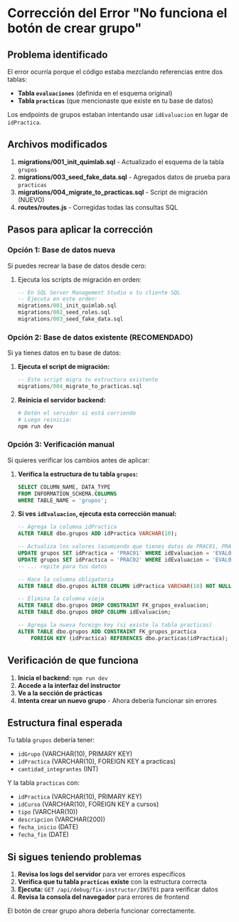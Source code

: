 # Corrección del Error "No funciona el botón de crear grupo"

## Problema identificado

El error ocurría porque el código estaba mezclando referencias entre dos tablas:
- **Tabla `evaluaciones`** (definida en el esquema original)
- **Tabla `practicas`** (que mencionaste que existe en tu base de datos)

Los endpoints de grupos estaban intentando usar `idEvaluacion` en lugar de `idPractica`.

## Archivos modificados

1. **migrations/001_init_quimlab.sql** - Actualizado el esquema de la tabla `grupos`
2. **migrations/003_seed_fake_data.sql** - Agregados datos de prueba para `practicas`
3. **migrations/004_migrate_to_practicas.sql** - Script de migración (NUEVO)
4. **routes/routes.js** - Corregidas todas las consultas SQL

## Pasos para aplicar la corrección

### Opción 1: Base de datos nueva
Si puedes recrear la base de datos desde cero:

1. Ejecuta los scripts de migración en orden:
   ```sql
   -- En SQL Server Management Studio o tu cliente SQL
   -- Ejecuta en este orden:
   migrations/001_init_quimlab.sql
   migrations/002_seed_roles.sql  
   migrations/003_seed_fake_data.sql
   ```

### Opción 2: Base de datos existente (RECOMENDADO)
Si ya tienes datos en tu base de datos:

1. **Ejecuta el script de migración:**
   ```sql
   -- Este script migra tu estructura existente
   migrations/004_migrate_to_practicas.sql
   ```

2. **Reinicia el servidor backend:**
   ```bash
   # Detén el servidor si está corriendo
   # Luego reinicia:
   npm run dev
   ```

### Opción 3: Verificación manual
Si quieres verificar los cambios antes de aplicar:

1. **Verifica la estructura de tu tabla `grupos`:**
   ```sql
   SELECT COLUMN_NAME, DATA_TYPE 
   FROM INFORMATION_SCHEMA.COLUMNS 
   WHERE TABLE_NAME = 'grupos';
   ```

2. **Si ves `idEvaluacion`, ejecuta esta corrección manual:**
   ```sql
   -- Agrega la columna idPractica
   ALTER TABLE dbo.grupos ADD idPractica VARCHAR(10);
   
   -- Actualiza los valores (asumiendo que tienes datos de PRAC01, PRAC02, etc.)
   UPDATE grupos SET idPractica = 'PRAC01' WHERE idEvaluacion = 'EVAL01';
   UPDATE grupos SET idPractica = 'PRAC02' WHERE idEvaluacion = 'EVAL02';
   -- ... repite para tus datos
   
   -- Hace la columna obligatoria
   ALTER TABLE dbo.grupos ALTER COLUMN idPractica VARCHAR(10) NOT NULL;
   
   -- Elimina la columna vieja
   ALTER TABLE dbo.grupos DROP CONSTRAINT FK_grupos_evaluacion;
   ALTER TABLE dbo.grupos DROP COLUMN idEvaluacion;
   
   -- Agrega la nueva foreign key (si existe la tabla practicas)
   ALTER TABLE dbo.grupos ADD CONSTRAINT FK_grupos_practica
       FOREIGN KEY (idPractica) REFERENCES dbo.practicas(idPractica);
   ```

## Verificación de que funciona

1. **Inicia el backend:** `npm run dev`
2. **Accede a la interfaz del instructor**
3. **Ve a la sección de prácticas**
4. **Intenta crear un nuevo grupo** - Ahora debería funcionar sin errores

## Estructura final esperada

Tu tabla `grupos` debería tener:
- `idGrupo` (VARCHAR(10), PRIMARY KEY)
- `idPractica` (VARCHAR(10), FOREIGN KEY a practicas)
- `cantidad_integrantes` (INT)

Y la tabla `practicas` con:
- `idPractica` (VARCHAR(10), PRIMARY KEY)  
- `idCurso` (VARCHAR(10), FOREIGN KEY a cursos)
- `tipo` (VARCHAR(10))
- `descripcion` (VARCHAR(200))
- `fecha_inicio` (DATE)
- `fecha_fin` (DATE)

## Si sigues teniendo problemas

1. **Revisa los logs del servidor** para ver errores específicos
2. **Verifica que tu tabla `practicas` existe** con la estructura correcta
3. **Ejecuta:** `GET /api/debug/fix-instructor/INST01` para verificar datos
4. **Revisa la consola del navegador** para errores de frontend

El botón de crear grupo ahora debería funcionar correctamente.